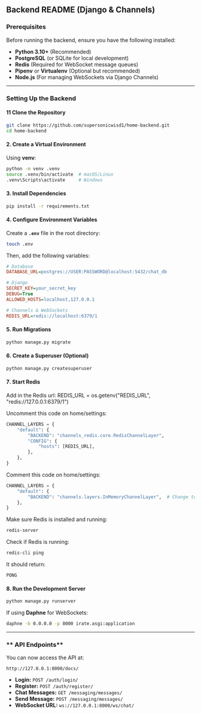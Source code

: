 ## **Backend README (Django & Channels)**

### **Prerequisites**
Before running the backend, ensure you have the following installed:
- **Python 3.10+** (Recommended)
- **PostgreSQL** (or SQLite for local development)
- **Redis** (Required for WebSocket message queues)
- **Pipenv** or **Virtualenv** (Optional but recommended)
- **Node.js** (For managing WebSockets via Django Channels)

---

### **Setting Up the Backend**

#### **1️1 Clone the Repository**
```bash
git clone https://github.com/supersonicwisd1/home-backend.git
cd home-backend
```

#### **2️. Create a Virtual Environment**
Using **venv**:
```bash
python -m venv .venv
source .venv/bin/activate  # macOS/Linux
.venv\Scripts\activate     # Windows
```

#### **3️. Install Dependencies**
```bash
pip install -r requirements.txt
```

#### **4️. Configure Environment Variables**
Create a **`.env`** file in the root directory:
```bash
touch .env
```
Then, add the following variables:
```ini
# Database
DATABASE_URL=postgres://USER:PASSWORD@localhost:5432/chat_db

# Django
SECRET_KEY=your_secret_key
DEBUG=True
ALLOWED_HOSTS=localhost,127.0.0.1

# Channels & WebSockets
REDIS_URL=redis://localhost:6379/1
```

#### **5️. Run Migrations**
```bash
python manage.py migrate
```

#### **6️. Create a Superuser (Optional)**
```bash
python manage.py createsuperuser
```

#### **7️. Start Redis**
Add in the Redis url:
REDIS_URL = os.getenv("REDIS_URL", "redis://127.0.0.1:6379/1") 

Uncomment this code on home/settings:
```python
CHANNEL_LAYERS = {
    "default": {
        "BACKEND": "channels_redis.core.RedisChannelLayer",
        "CONFIG": {
            "hosts": [REDIS_URL], 
        },
    },
}
```
Comment this code on home/settings:
```python
CHANNEL_LAYERS = {
    "default": {
        "BACKEND": "channels.layers.InMemoryChannelLayer",  # Change to Redis in production
    },
}
```
Make sure Redis is installed and running:
```bash
redis-server
```
Check if Redis is running:
```bash
redis-cli ping
```
It should return:
```
PONG
```

#### **8. Run the Development Server**
```bash
python manage.py runserver
```
If using **Daphne** for WebSockets:
```bash
daphne -b 0.0.0.0 -p 8000 irate.asgi:application
```

---

### ** API Endpoints**
You can now access the API at:
```
http://127.0.0.1:8000/docs/
```
- **Login:** `POST /auth/login/`
- **Register:** `POST /auth/register/`
- **Chat Messages:** `GET /messaging/messages/`
- **Send Message:** `POST /messaging/messages/`
- **WebSocket URL:** `ws://127.0.0.1:8000/ws/chat/`